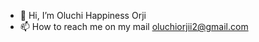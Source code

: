 - 👋 Hi, I’m Oluchi Happiness Orji
- 📫 How to reach me on my mail oluchiorjii2@gmail.com

<!---
OluchiOr/OluchiOr is a ✨ special ✨ repository because its `README.md` (this file) appears on your GitHub profile.
You can click the Preview link to take a look at your changes.
--->
